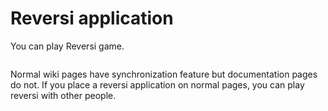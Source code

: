 # Reversi application

You can play Reversi game.

```reversi
```

Normal wiki pages have synchronization feature but documentation pages do not.
If you place a reversi application on normal pages,
you can play reversi with other people.
